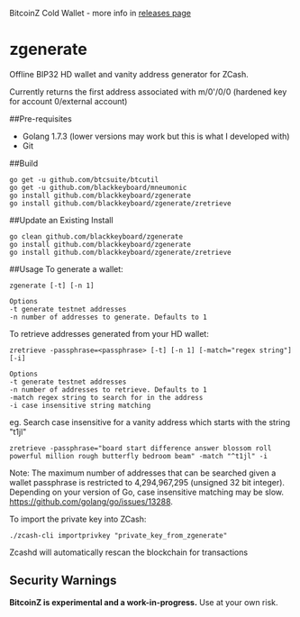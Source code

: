 BitcoinZ Cold Wallet - more info in [releases page](https://github.com/bitcoinz-pod/zgenerate/releases)

# zgenerate

Offline BIP32 HD wallet and vanity address generator for ZCash.

Currently returns the first address associated with m/0'/0/0 (hardened key for account 0/external account)

##Pre-requisites
* Golang 1.7.3 (lower versions may work but this is what I developed with)
* Git

##Build
~~~~
go get -u github.com/btcsuite/btcutil
go get -u github.com/blackkeyboard/mneumonic
go install github.com/blackkeyboard/zgenerate
go install github.com/blackkeyboard/zgenerate/zretrieve
~~~~

##Update an Existing Install
~~~~
go clean github.com/blackkeyboard/zgenerate
go install github.com/blackkeyboard/zgenerate
go install github.com/blackkeyboard/zgenerate/zretrieve
~~~~

##Usage
To generate a wallet:
~~~~
zgenerate [-t] [-n 1]

Options
-t generate testnet addresses
-n number of addresses to generate. Defaults to 1
~~~~

To retrieve addresses generated from your HD wallet:
	
~~~~
zretrieve -passphrase=<passphrase> [-t] [-n 1] [-match="regex string"] [-i]

Options
-t generate testnet addresses	
-n number of addresses to retrieve. Defaults to 1
-match regex string to search for in the address
-i case insensitive string matching
~~~~

eg. Search case insensitive for a vanity address which starts with the string "t1jl"
~~~~
zretrieve -passphrase="board start difference answer blossom roll powerful million rough butterfly bedroom beam" -match "^t1jl" -i
~~~~

Note: The maximum number of addresses that can be searched given a wallet passphrase is restricted to 4,294,967,295 (unsigned 32 bit integer). Depending on your version of Go, case insensitive matching may be slow. https://github.com/golang/go/issues/13288.

To import the private key into ZCash:
~~~~
./zcash-cli importprivkey "private_key_from_zgenerate"
~~~~
Zcashd will automatically rescan the blockchain for transactions

Security Warnings
-----------------

**BitcoinZ is experimental and a work-in-progress.** Use at your own risk.
